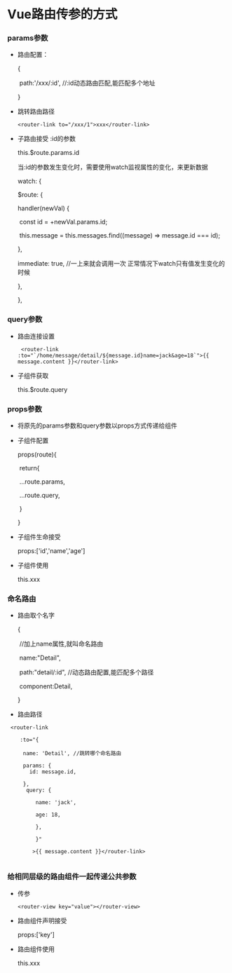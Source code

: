 # Vue路由传参的方式

### params参数

- 路由配置：

  {

  ​	path:'/xxx/:id', //:id动态路由匹配,能匹配多个地址

  }

- 跳转路由路径

  `<router-link to="/xxx/1">xxx</router-link>`

- 子路由接受 :id的参数

   this.$route.params.id

  

  当:id的参数发生变化时，需要使用watch监视属性的变化，来更新数据

  watch: {

    $route: {
    
     handler(newVal) {

  ​    const id = +newVal.params.id;

  ​    this.message = this.messages.find((message) => message.id === id);

     },
    
     immediate: true, //一上来就会调用一次 正常情况下watch只有值发生变化的时候
    
    },

   },

### query参数

- 路由连接设置

  ```vue
   <router-link :to="`/home/message/detail/${message.id}name=jack&age=18`">{{ message.content }}</router-link>
  ```

- 子组件获取

  this.$route.query

### props参数

- 将原先的params参数和query参数以props方式传递给组件

- 子组件配置

  props(route){

  ​	return{

  ​		...route.params,

  ​		...route.query,

  ​	}

  }

- 子组件生命接受

  props:['id','name','age']

- 子组件使用

  this.xxx

### 命名路由

- 路由取个名字

  {

  ​	//加上name属性,就叫命名路由

  ​	name:"Detail",

  ​	path:"detail/:id", //动态路由配置,能匹配多个路径

  ​	component:Detail,

  }

- 路由路径

```vue
 <router-link

    :to="{

     name: 'Detail', //跳转哪个命名路由

     params: {
       id: message.id,

     },
      query: {

      	 name: 'jack',

      	 age: 18,
	
     	 },

    	 }"

     	>{{ message.content }}</router-link>


```

### 给相同层级的路由组件一起传递公共参数

- 传参

  `<router-view key="value"></router-view>`

- 路由组件声明接受

  props:['key']

- 路由组件使用

  this.xxx